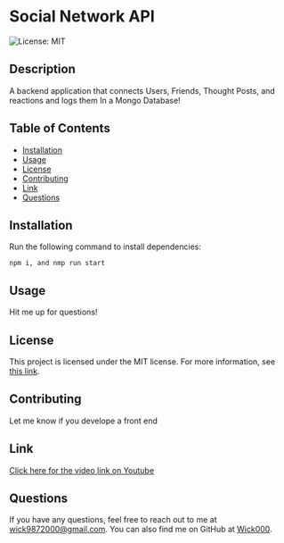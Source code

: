# Social Network API

![License: MIT](https://img.shields.io/badge/License-MIT-green)

## Description

A backend application that connects Users, Friends, Thought Posts, and reactions and logs them In a Mongo Database!

## Table of Contents

- [Installation](#installation)
- [Usage](#usage)
- [License](#license)
- [Contributing](#contributing)
- [Link](#Link)
- [Questions](#questions)

## Installation

Run the following command to install dependencies:

```
npm i, and nmp run start
```

## Usage

Hit me up for questions!


## License

This project is licensed under the MIT license. For more information, see [this link](https://opensource.org/licenses/MIT).

## Contributing

Let me know if you develope a front end

## Link

[Click here for the video link on Youtube](https://youtu.be/T0c3PnCPS5I)

## Questions

If you have any questions, feel free to reach out to me at [wick9872000@gmail.com](mailto:wick9872000@gmail.com). You can also find me on GitHub at [Wick000](https://github.com/Wick000).
